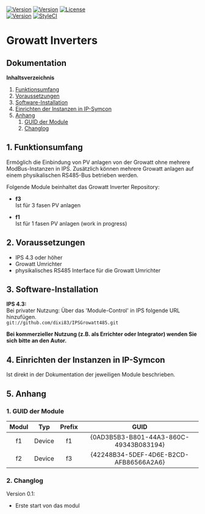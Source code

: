 [![Version](https://img.shields.io/badge/Symcon-PHPModul-red.svg)](https://www.symcon.de/service/dokumentation/entwicklerbereich/sdk-tools/sdk-php/)
[![Version](https://img.shields.io/badge/Modul%20Version-0.01-blue.svg)]()
[![License](https://img.shields.io/badge/License-CC%20BY--NC--SA%204.0-green.svg)](https://creativecommons.org/licenses/by-nc-sa/4.0/)  
[![Version](https://img.shields.io/badge/Symcon%20Version-4.3%20%3E-green.svg)](https://www.symcon.de/forum/threads/30857-IP-Symcon-4-3-%28Stable%29-Changelog)
[![StyleCI](https://styleci.io/repos/107579755/shield?style=flat)](https://styleci.io/repos/107579755)  

# Growatt Inverters

## Dokumentation

**Inhaltsverzeichnis**

1. [Funktionsumfang](#1-funktionsumfang)  
2. [Voraussetzungen](#2-voraussetzungen)  
3. [Software-Installation](#3-software-installation) 
4. [Einrichten der Instanzen in IP-Symcon](#4-einrichten-der-instanzen-in-ip-symcon)
5. [Anhang](#5-anhang)  
    1. [GUID der Module](#1-guid-der-module)
    2. [Changlog](#2-changlog)

## 1. Funktionsumfang

Ermöglich die Einbindung von PV anlagen von der Growatt ohne mehrere ModBus-Instanzen in IPS.
Zusätzlich können mehrere Growatt anlagen auf einem physikalischen RS485-Bus
betrieben werden.  

Folgende Module beinhaltet das Growatt Inverter Repository:

- __f3__  
	Ist für 3 fasen PV anlagen

- __f1__  
	Ist für 1 fasen PV anlagen (work in progress)

## 2. Voraussetzungen

 - IPS 4.3 oder höher  
 - Growatt Umrichter 
 - physikalisches RS485 Interface für die Growatt Umrichter 

## 3. Software-Installation

**IPS 4.3:**  
   Bei privater Nutzung: Über das 'Module-Control' in IPS folgende URL hinzufügen.  
    `git://github.com/dixi83/IPSGrowatt485.git`  

   **Bei kommerzieller Nutzung (z.B. als Errichter oder Integrator) wenden Sie sich bitte an den Autor.**  

## 4. Einrichten der Instanzen in IP-Symcon

Ist direkt in der Dokumentation der jeweiligen Module beschrieben.  

## 5. Anhang

###  1. GUID der Module

 
| Modul   | Typ    | Prefix  | GUID                                   |
| :-----: | :----: | :-----: | :------------------------------------: |
| f1      | Device | f1      | {0AD3B5B3-B801-44A3-860C-49343B083194} |
| f2      | Device | f3      | {42248B34-5DEF-4D6E-B2CD-AFB86566A2A6} |



### 2. Changlog

Version 0.1:  
 - Erste start von das modul 
